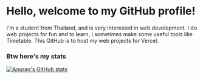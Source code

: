 # Hello, welcome to my GitHub profile!
I'm a student from Thailand, and is very interested in web development. I do web projects for fun and to learn, I sometimes make some useful tools like Timetable. This GitHub is to host my web projects for Vercel.

### Btw here's my stats
[![Anurag's GitHub stats](https://github-readme-stats.vercel.app/api?username=pixeledition)](https://github.com/anuraghazra/github-readme-stats)
